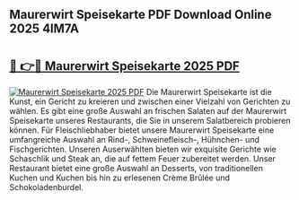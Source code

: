 ## Maurerwirt Speisekarte PDF Download Online 2025 4lM7A

# <h2><a href="http://gc8svu.nevu.top/?p=Maurerwirt+Speisekarte">🔗 👉🔴 Maurerwirt Speisekarte 2025 PDF</a></h2>

[![Maurerwirt Speisekarte 2025 PDF](https://i.imgur.com/dBaPXMq.png)](http://gc8svu.nevu.top/?p=Maurerwirt+Speisekarte)
Die Maurerwirt Speisekarte ist die Kunst, ein Gericht zu kreieren und zwischen einer Vielzahl von Gerichten zu wählen. Es gibt eine große Auswahl an frischen Salaten auf der Maurerwirt Speisekarte unseres Restaurants, die Sie in unserem Salatbereich probieren können. Für Fleischliebhaber bietet unsere Maurerwirt Speisekarte eine umfangreiche Auswahl an Rind-, Schweinefleisch-, Hühnchen- und Fischgerichten. Unseren Auserwählten bieten wir exquisite Gerichte wie Schaschlik und Steak an, die auf fettem Feuer zubereitet werden. Unser Restaurant bietet eine große Auswahl an Desserts, von traditionellen Kuchen und Kuchen bis hin zu erlesenen Crème Brûlée und Schokoladenburdel.
